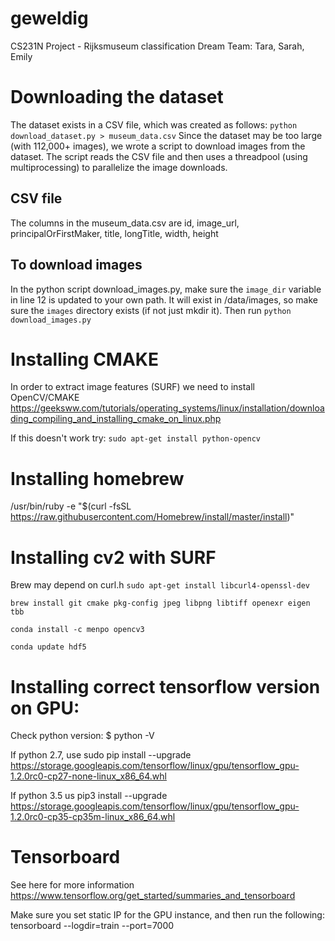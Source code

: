 # geweldig
CS231N Project - Rijksmuseum classification
Dream Team: Tara, Sarah, Emily

# Downloading the dataset
The dataset exists in a CSV file, which was created as follows:
`python download_dataset.py > museum_data.csv`
Since the dataset may be too large (with 112,000+ images), we wrote a script to download images from the dataset.
The script reads the CSV file and then uses a threadpool (using multiprocessing) to parallelize the image downloads. 

## CSV file
The columns in the museum_data.csv are
id, image_url, principalOrFirstMaker, title, longTitle, width, height

## To download images
In the python script download_images.py, make sure the `image_dir` variable in line 12 is updated to your own path. 
It will exist in /data/images, so make sure the `images` directory exists (if not just mkdir it). 
Then run `python download_images.py`

# Installing CMAKE
In order to extract image features (SURF) we need to install OpenCV/CMAKE
https://geeksww.com/tutorials/operating_systems/linux/installation/downloading_compiling_and_installing_cmake_on_linux.php

If this doesn't work try:
`sudo apt-get install python-opencv`
# Installing homebrew
/usr/bin/ruby -e "$(curl -fsSL https://raw.githubusercontent.com/Homebrew/install/master/install)"

# Installing cv2 with SURF
Brew may depend on curl.h
`sudo apt-get install libcurl4-openssl-dev`

`brew install git cmake pkg-config jpeg libpng libtiff openexr eigen tbb`

`conda install -c menpo opencv3`

`conda update hdf5`

# Installing correct tensorflow version on GPU:
Check python version: 
$ python -V

If python 2.7, use
sudo pip install --upgrade https://storage.googleapis.com/tensorflow/linux/gpu/tensorflow_gpu-1.2.0rc0-cp27-none-linux_x86_64.whl

If python 3.5 us
pip3 install --upgrade https://storage.googleapis.com/tensorflow/linux/gpu/tensorflow_gpu-1.2.0rc0-cp35-cp35m-linux_x86_64.whl

# Tensorboard

See here for more information https://www.tensorflow.org/get_started/summaries_and_tensorboard

Make sure you set static IP for the GPU instance, and then run the following:
tensorboard --logdir=train --port=7000

